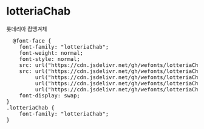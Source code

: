 # lotteriaChab
롯데리아 촵땡겨체

<pre>
  @font-face {
    font-family: "lotteriaChab";
    font-weight: normal;
    font-style: normal;
    src: url("https://cdn.jsdelivr.net/gh/wefonts/lotteriaChab/lotteriaChab.eot");
    src: url("https://cdn.jsdelivr.net/gh/wefonts/lotteriaChab/lotteriaChab.eot?#iefix") format("embedded-opentype"),
         url("https://cdn.jsdelivr.net/gh/wefonts/lotteriaChab/lotteriaChab.woff2") format("woff2"),
         url("https://cdn.jsdelivr.net/gh/wefonts/lotteriaChab/lotteriaChab.woff") format("woff"),
         url("https://cdn.jsdelivr.net/gh/wefonts/lotteriaChab/lotteriaChab.ttf") format("truetype");
    font-display: swap;
} 
.lotteriaChab {
    font-family: "lotteriaChab";
}
</pre>
